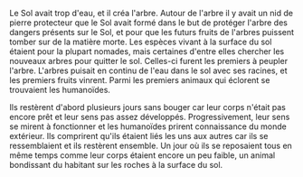 Le Sol avait trop d'eau, et il créa l'arbre. Autour de l'arbre il y avait un nid de pierre protecteur que le Sol avait formé dans le but de protéger l'arbre des dangers présents sur le Sol, et pour que les futurs fruits de l'arbres puissent tomber sur de la matière morte.
Les espèces vivant à la surface du sol étaient pour la plupart nomades, mais certaines d'entre elles chercher les nouveaux arbres pour quitter le sol. Celles-ci furent les premiers à peupler l'arbre.
L'arbres puisait en continu de l'eau dans le sol avec ses racines, et les premiers fruits vinrent. Parmi les premiers animaux qui éclorent se trouvaient les humanoïdes.

Ils restèrent d'abord plusieurs jours sans bouger car leur corps n'était pas encore prêt et leur sens pas assez développés. Progressivement, leur sens se mirent à fonctionner et les humanoïdes prirent connaissance du monde extérieur. Ils comprirent qu'ils étaient liés les uns aux autres car ils se ressemblaient et ils restèrent ensemble. Un jour où ils se reposaient tous en même temps comme leur corps étaient encore un peu faible, un animal bondissant du habitant sur les roches à la surface du sol.